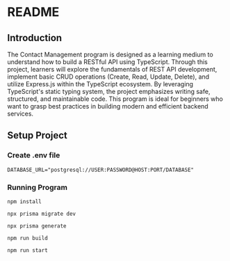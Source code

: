 # README

## Introduction

The Contact Management program is designed as a learning medium to understand how to build a RESTful API using TypeScript. Through this project, learners will explore the fundamentals of REST API development, implement basic CRUD operations (Create, Read, Update, Delete), and utilize Express.js within the TypeScript ecosystem. By leveraging TypeScript's static typing system, the project emphasizes writing safe, structured, and maintainable code. This program is ideal for beginners who want to grasp best practices in building modern and efficient backend services.

## Setup Project

### Create .env file

```text
DATABASE_URL="postgresql://USER:PASSWORD@HOST:PORT/DATABASE"
```

### Running Program

```shell
npm install

npx prisma migrate dev

npx prisma generate

npm run build

npm run start
```
